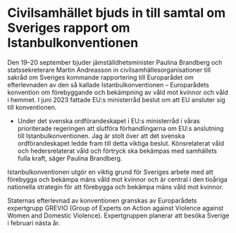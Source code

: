 # Civilsamhället bjuds in till samtal om Sveriges rapport om Istanbulkonventionen

Den 19–20 september bjuder jämställdhetsminister Paulina Brandberg och statssekreterare Martin Andreasson in civilsamhällesorganisationer till sakråd om Sveriges kommande rapportering till Europarådet om efterlevnaden av den så kallade Istanbulkonventionen – Europarådets konvention om förebyggande och bekämpning av våld mot kvinnor och våld i hemmet. I juni 2023 fattade EU:s ministerråd beslut om att EU ansluter sig till konventionen.

- Under det svenska ordförandeskapet i EU:s ministerråd i våras prioriterade regeringen att slutföra förhandlingarna om EU:s anslutning till Istanbulkonventionen. Jag är stolt över att det svenska ordförandeskapet ledde fram till detta viktiga beslut. Könsrelaterat våld och hedersrelaterat våld och förtryck ska bekämpas med samhällets fulla kraft, säger Paulina Brandberg.

Istanbulkonventionen utgör en viktig grund för Sveriges arbete med att förebygga och bekämpa mäns våld mot kvinnor och är central i den tioåriga nationella strategin för att förebygga och bekämpa mäns våld mot kvinnor.

Staternas efterlevnad av konventionen granskas av Europarådets expertgrupp GREVIO (Group of Experts on Action against Violence against Women and Domestic Violence). Expertgruppen planerar att besöka Sverige i februari nästa år.
